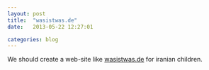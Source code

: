 ```yaml
---
layout: post
title:  "wasistwas.de"
date:   2013-05-22 12:27:01

categories: blog 
---
```


We should create a web-site like [wasistwas.de](http://www.wasistwas.de/) for iranian children.